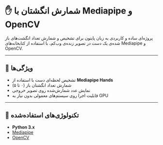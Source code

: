 # ✋ شمارش انگشتان با Mediapipe و OpenCV

پروژه‌ای ساده و کاربردی به زبان پایتون برای تشخیص و شمارش تعداد انگشت‌های باز شده‌ی یک دست در تصویر زنده‌ی وب‌کم، با استفاده از کتابخانه‌های Mediapipe و OpenCV.

---

## 📌 ویژگی‌ها

- تشخیص لحظه‌ای دست با استفاده از **Mediapipe Hands**
- شمارش تعداد انگشتان باز (۰ تا ۵)
- نمایش عدد شمارش‌شده روی تصویر خروجی
- قابلیت اجرا روی سیستم‌های معمولی بدون نیاز به GPU

---

## 🧠 تکنولوژی‌های استفاده‌شده

- **Python 3.x**
- [Mediapipe](https://google.github.io/mediapipe/)
- [OpenCV](https://opencv.org/)

